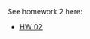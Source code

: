 See homework 2 here:
- [HW 02](https://stat545-ubc-hw-2019-20.github.io/stat545-hw-evelynjulia/hw02/hw02_eve.html)
